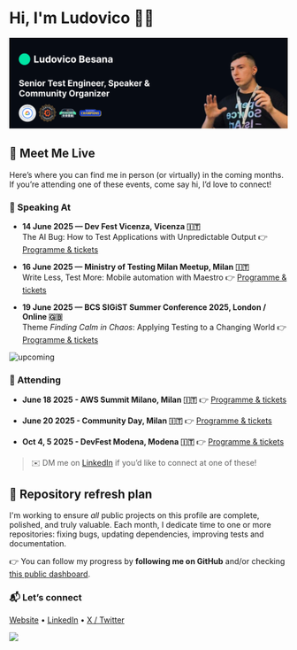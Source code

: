 # Hi, I'm Ludovico 👋🏻

<img src="images/cover-github-2025-cropped.png" alt="Banner image">

## 🤝 Meet Me Live

Here’s where you can find me in person (or virtually) in the coming months. If you’re attending one of these events, come say hi, I’d love to connect!

### 🎤 Speaking At
- **14 June 2025 — Dev Fest Vicenza, Vicenza 🇮🇹**  
   The AI Bug: How to Test Applications with Unpredictable Output
 👉 [Programme & tickets](https://devfestvicenza.it/)

-  **16 June 2025 — Ministry of Testing Milan Meetup, Milan 🇮🇹**  
   Write Less, Test More: Mobile automation with Maestro
 👉 [Programme & tickets](https://www.meetup.com/it-IT/mot-milan/events/308062631/)

- **19 June 2025 — BCS SIGiST Summer Conference 2025, London / Online 🇬🇧**  
  Theme *Finding Calm in Chaos*: Applying Testing to a Changing World
  👉 [Programme & tickets](https://www.bcs.org/membership-and-registrations/member-communities/software-testing-specialist-group/conferences/bcs-sigist-summer-conference-2025/)

<img src="https://i.imgur.com/StxLOfe.png" alt="upcoming" width="1200"/>

### 🧭 Attending
- **June 18 2025 - AWS Summit Milano, Milan 🇮🇹**
  👉 [Programme & tickets](https://aws.amazon.com/it/events/summits/milano/)

- **June 20 2025 - Community Day, Milan 🇮🇹**
  👉 [Programme & tickets](https://www.techcommunityday.it/)

- **Oct 4, 5 2025 - DevFest Modena, Modena 🇮🇹**
 👉 [Programme & tickets](https://devfest.modena.it/)

> ✉️ DM me on [LinkedIn](https://linkedin.com/in/ludovicobesana) if you’d like to connect at one of these!

## 🔄 Repository refresh plan
I'm working to ensure *all* public projects on this profile are complete, polished, and truly valuable.
Each month, I dedicate time to one or more repositories: fixing bugs, updating dependencies, improving tests and documentation.

  👉 You can follow my progress by **following me on GitHub** and/or checking [this public dashboard](https://github.com/users/ludovicobesana/projects/8).

### 📬 Let’s connect
[Website](https://ludovicobesana.com) • [LinkedIn](https://linkedin.com/in/ludovicobesana) • [X / Twitter](https://x.com/ludovicobesana)

<p align="left">
  <img src="https://github-readme-stats.vercel.app/api?username=ludovicobesana&count_private=true&theme=dark" />
</p>

<!--
# 🎉 Community Day 2025 –  See you in Milan!

<a href="https://www.techcommunityday.it/"><img src="https://i.imgur.com/uWchmvY.png" alt="Community Day 2025 Cover Image"></a>

### 👉 https://www.techcommunityday.it/

---
## 💜 Become Part of Something Great: Join <a href="https://codingbunker.it/">Coding Bunker</a>!
<a href="https://www.meetup.com/coding-bunker/join/"><img src="https://www.codingbunker.it/_next/static/media/team.d110833b.png" alt="Join Coding Bunker"></a>

👩‍💻 Collaborate, Learn, and Grow Together
- 🚀 Connect with like-minded developers and tech enthusiasts.
- 💡 Explore open-source projects and innovative ideas.
- 🎓 Learn from workshops, talks, and hands-on experiences. 

**🌟 Ready to code, create, and collaborate?**

- 👉 [Join us on Meetup!](https://www.meetup.com/coding-bunker/join/)
- 👉 [Check out our open-source projects and contribute on GitHub :octocat:](https://github.com/Coding-Bunker)


<!--
# 📖 Recommended Articles

### [Nearform tech experts attended Codemotion 2024: Read about their experiences](https://www.nearform.com/digital-community/nearform-tech-experts-attended-codemotion-2024-read-about-their-experiences/)

<a href="https://www.nearform.com/digital-community/nearform-tech-experts-attended-codemotion-2024-read-about-their-experiences/"><img src="https://i.imgur.com/RJo47Px.png"></a>

A group of Nearformers gave talks, learned from the event’s other speakers and attended workshops

👉 [Read the full article](https://www.nearform.com/digital-community/nearform-tech-experts-attended-codemotion-2024-read-about-their-experiences/)


### [Streamline Your Mobile Testing with Maestro](https://www.nearform.com/digital-community/streamline-your-mobile-testing-with-maestro/)

<a href="https://www.nearform.com/digital-community/streamline-your-mobile-testing-with-maestro/"><img src="https://i.imgur.com/82FpjnM.png"></a>

Discover how to enhance your mobile testing workflow with Maestro, a powerful tool designed to make your testing process more efficient and effective.

👉 [Read the full article](https://www.nearform.com/digital-community/streamline-your-mobile-testing-with-maestro/)


---

### Reach me on:
<p>
<a href="https://www.linkedin.com/in/ludovicobesana/">
  <img src="https://img.shields.io/badge/linkedin-%230077B5.svg?&style=for-the-badge&logo=linkedin&logoColor=white" />        
</a>
-->
  <!--
```js
if awake:
  code()
elif tired:
  drink_coffe()
```
-->
<!--<img width="251" alt="Schermata_2023-05-22_alle_02 40 56-removebg-preview" src="https://github.com/ludovicobesana/ludovicobesana/assets/35035423/a52c05ec-cfef-4e8c-9ee4-a00d27bf0191">-->
<!--
I'm a 🐞 QA Engineer and 💻 Developer who loves to automate and find bugs. 

I'm a 🐧 Linux lover, but 🍎 macOS is so beautiful that it can't not be used.

I'm currently working on:
-   :octocat: [GitHub](https://github.com/ludovicobesana?tab=repositories): To ensure that you can find useful resources here 


Here are the languages, frameworks, and libraries that I'm most comfortable using:

-   🐍 Python: Is my favourite language
-   📒 JavaScript (+ TypeScript): React, Next
-   🤖 Robot Framework: For all of my testing needs (including making coffee lol)
-   🖼️ Tailwind CSS
-   🐋 Docker: For starting projects 
-->

<!--
Reach me on:
<p>
<a href="https://www.linkedin.com/in/ludovicobesana/">
  <img src="https://img.shields.io/badge/linkedin-%230077B5.svg?&style=for-the-badge&logo=linkedin&logoColor=white" />        
</a>&nbsp;&nbsp;

-->

<!--<a href="https://www.tiktok.com/@ludovicobesana">
  <img src="https://img.shields.io/badge/TikTok-000000?style=for-the-badge&logo=tiktok&logoColor=white" />
</a>&nbsp;&nbsp;
</p> 

Thank you for visiting my profile! 🙏-->
